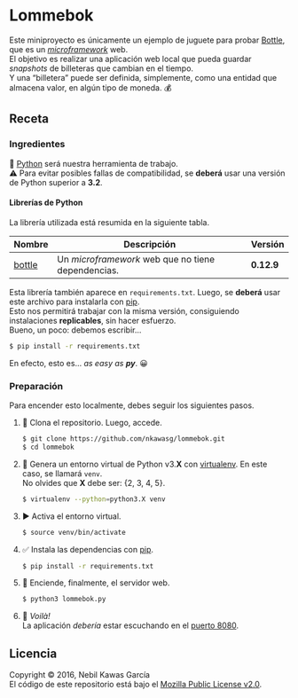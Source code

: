 
# Lommebok

Este miniproyecto es únicamente un ejemplo de juguete
para probar [Bottle](https://bottlepy.org), que es un
[_microframework_](https://en.wikipedia.org/wiki/Microframework) web.  
El objetivo es realizar una aplicación web local que pueda
guardar _snapshots_ de billeteras que cambian en el tiempo.  
Y una “billetera” puede ser definida, simplemente, como
una entidad que almacena valor, en algún tipo de moneda. :moneybag:

## Receta

### Ingredientes

:snake: [Python] será nuestra herramienta de trabajo.  
:warning: Para evitar posibles fallas de compatibilidad,
se **deberá** usar una versión de Python superior a **3.2**.

#### Librerías de Python

La librería utilizada está resumida en la siguiente tabla.

Nombre   | Descripción                                        | Versión
-------- | -------------------------------------------------- | ----------
[bottle] | Un _microframework_ web que no tiene dependencias. | **0.12.9**

Esta librería también aparece en `requirements.txt`.
Luego, se **deberá** usar este archivo para instalarla con [pip].  
Esto nos permitirá trabajar con la misma versión,
consiguiendo instalaciones **replicables**, sin hacer esfuerzo.  
Bueno, un poco: debemos escribir...

```sh
$ pip install -r requirements.txt
```

En efecto, esto es... _as easy as **py**_. :grinning:

### Preparación

Para encender esto localmente, debes seguir los siguientes pasos.

1. :sheep:
   Clona el repositorio. Luego, accede.

   ```sh
   $ git clone https://github.com/nkawasg/lommebok.git
   $ cd lommebok
   ```

2. :wrench:
   Genera un entorno virtual de Python v3.**X** con [virtualenv].
   En este caso, se llamará `venv`.  
   No olvides que **X** debe ser: {2, 3, 4, 5}.

   ```sh
   $ virtualenv --python=python3.X venv
   ```

3. :arrow_forward:
   Activa el entorno virtual.

   ```sh
   $ source venv/bin/activate
   ```

4. :white_check_mark:
   Instala las dependencias con [pip].

   ```sh
   $ pip install -r requirements.txt
   ```

5. :rocket:
   Enciende, finalmente, el servidor web.

   ```sh
   $ python3 lommebok.py
   ```

6. :tada:
   _Voilà!_  
   La aplicación _debería_ estar escuchando en el [puerto 8080](http://localhost:8080).

## Licencia

Copyright © 2016, Nebil Kawas García  
El código de este repositorio está bajo el [Mozilla Public License v2.0](
https://www.mozilla.org/MPL/2.0/).

[/]:# (Referencias implícitas)

[python]:     http://www.pyzo.org/_images/xkcd_python.png
[bottle]:     https://pypi.python.org/pypi/bottle

[virtualenv]: https://virtualenv.pypa.io/en/stable
[pip]:        https://pip.pypa.io/en/stable
